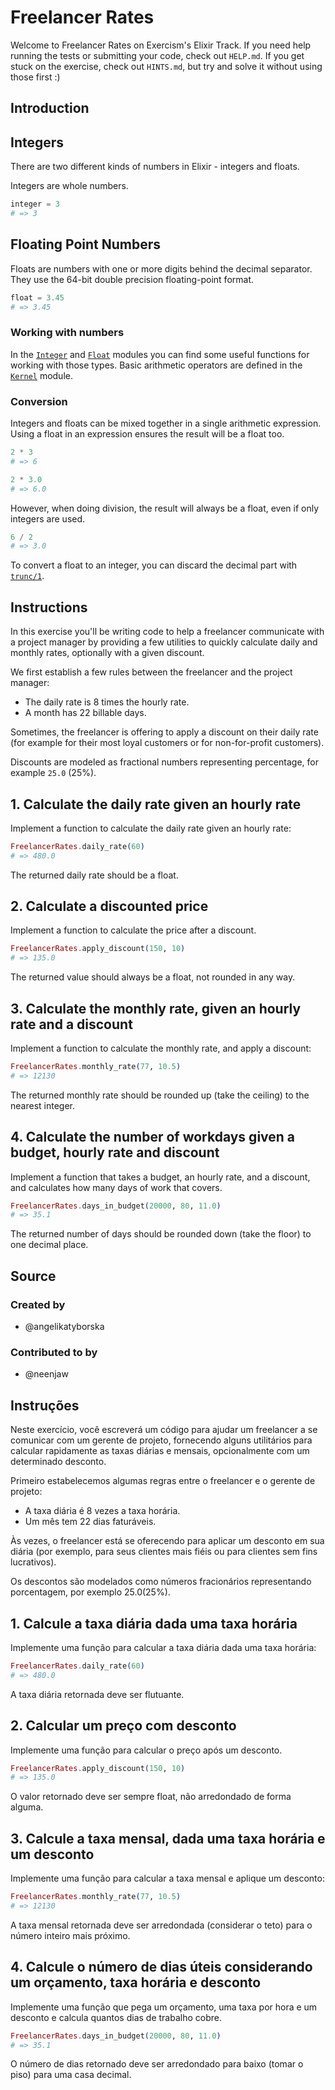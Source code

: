 # Freelancer Rates

Welcome to Freelancer Rates on Exercism's Elixir Track.
If you need help running the tests or submitting your code, check out `HELP.md`.
If you get stuck on the exercise, check out `HINTS.md`, but try and solve it without using those first :)

## Introduction

## Integers

There are two different kinds of numbers in Elixir - integers and floats.

Integers are whole numbers.

```elixir
integer = 3
# => 3
```

## Floating Point Numbers

Floats are numbers with one or more digits behind the decimal separator. They use the 64-bit double precision floating-point format.

```elixir
float = 3.45
# => 3.45
```

### Working with numbers

In the [`Integer`][integer-functions] and [`Float`][float-functions] modules you can find some useful functions for working with those types. Basic arithmetic operators are defined in the [`Kernel`][kernel-arithmetic-operators] module.

### Conversion

Integers and floats can be mixed together in a single arithmetic expression. Using a float in an expression ensures the result will be a float too.

```elixir
2 * 3
# => 6

2 * 3.0
# => 6.0
```

However, when doing division, the result will always be a float, even if only integers are used.

```elixir
6 / 2
# => 3.0
```

To convert a float to an integer, you can discard the decimal part with [`trunc/1`][trunc-1].

[integer-functions]: https://hexdocs.pm/elixir/Integer.html#functions
[float-functions]: https://hexdocs.pm/elixir/Float.html#functions
[kernel-arithmetic-operators]: https://hexdocs.pm/elixir/Kernel.html#*/2
[trunc-1]: https://hexdocs.pm/elixir/Kernel.html#trunc/1

## Instructions

In this exercise you'll be writing code to help a freelancer communicate with a project manager by providing a few utilities to quickly calculate daily and monthly rates, optionally with a given discount.

We first establish a few rules between the freelancer and the project manager:

- The daily rate is 8 times the hourly rate.
- A month has 22 billable days.

Sometimes, the freelancer is offering to apply a discount on their daily rate (for example for their most loyal customers or for non-for-profit customers).

Discounts are modeled as fractional numbers representing percentage, for example `25.0` (25%).

## 1. Calculate the daily rate given an hourly rate

Implement a function to calculate the daily rate given an hourly rate:

```elixir
FreelancerRates.daily_rate(60)
# => 480.0
```

The returned daily rate should be a float.

## 2. Calculate a discounted price

Implement a function to calculate the price after a discount.

```elixir
FreelancerRates.apply_discount(150, 10)
# => 135.0
```

The returned value should always be a float, not rounded in any way.

## 3. Calculate the monthly rate, given an hourly rate and a discount

Implement a function to calculate the monthly rate, and apply a discount:

```elixir
FreelancerRates.monthly_rate(77, 10.5)
# => 12130
```

The returned monthly rate should be rounded up (take the ceiling) to the nearest integer.

## 4. Calculate the number of workdays given a budget, hourly rate and discount

Implement a function that takes a budget, an hourly rate, and a discount, and calculates how many days of work that covers.

```elixir
FreelancerRates.days_in_budget(20000, 80, 11.0)
# => 35.1
```

The returned number of days should be rounded down (take the floor) to one decimal place.

## Source

### Created by

- @angelikatyborska

### Contributed to by

- @neenjaw


## Instruções

Neste exercício, você escreverá um código para ajudar um freelancer a se comunicar com um gerente de projeto, fornecendo alguns utilitários para calcular rapidamente as taxas diárias e mensais, opcionalmente com um determinado desconto.

Primeiro estabelecemos algumas regras entre o freelancer e o gerente de projeto:

- A taxa diária é 8 vezes a taxa horária.
- Um mês tem 22 dias faturáveis.

Às vezes, o freelancer está se oferecendo para aplicar um desconto em sua diária (por exemplo, para seus clientes mais fiéis ou para clientes sem fins lucrativos).

Os descontos são modelados como números fracionários representando porcentagem, por exemplo 25.0(25%).

## 1. Calcule a taxa diária dada uma taxa horária

Implemente uma função para calcular a taxa diária dada uma taxa horária:

```elixir
FreelancerRates.daily_rate(60)
# => 480.0
```

A taxa diária retornada deve ser flutuante.

## 2. Calcular um preço com desconto

Implemente uma função para calcular o preço após um desconto.

```elixir
FreelancerRates.apply_discount(150, 10)
# => 135.0
```

O valor retornado deve ser sempre float, não arredondado de forma alguma.

## 3. Calcule a taxa mensal, dada uma taxa horária e um desconto

Implemente uma função para calcular a taxa mensal e aplique um desconto:

```elixir
FreelancerRates.monthly_rate(77, 10.5)
# => 12130
```

A taxa mensal retornada deve ser arredondada (considerar o teto) para o número inteiro mais próximo.

## 4. Calcule o número de dias úteis considerando um orçamento, taxa horária e desconto

Implemente uma função que pega um orçamento, uma taxa por hora e um desconto e calcula quantos dias de trabalho cobre.

```elixir
FreelancerRates.days_in_budget(20000, 80, 11.0)
# => 35.1
```

O número de dias retornado deve ser arredondado para baixo (tomar o piso) para uma casa decimal.
